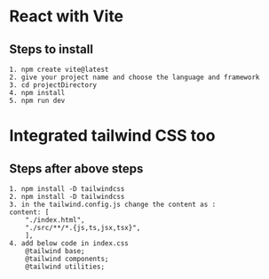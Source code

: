 # React with Vite

## Steps to install

```
1. npm create vite@latest
2. give your project name and choose the language and framework
3. cd projectDirectory
4. npm install
5. npm run dev
```

# Integrated tailwind CSS too

## Steps after above steps

```
1. npm install -D tailwindcss
2. npm install -D tailwindcss
3. in the tailwind.config.js change the content as :
content: [
    "./index.html",
    "./src/**/*.{js,ts,jsx,tsx}",
    ],
4. add below code in index.css
    @tailwind base;
    @tailwind components;
    @tailwind utilities;
```
